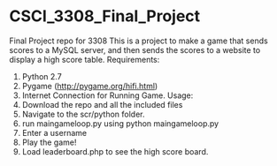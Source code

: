 # CSCI_3308_Final_Project
Final Project repo for 3308
This is a project to make a game that sends scores to a MySQL server, and then sends the scores to a website to display a high score table.
Requirements:
1. Python 2.7
2. Pygame (http://pygame.org/hifi.html)
3. Internet Connection for Running Game.
Usage:
1. Download the repo and all the included files
2. Navigate to the scr/python folder.
3. run maingameloop.py using python maingameloop.py
4. Enter a username
5. Play the game!
6. Load leaderboard.php to see the high score board.
